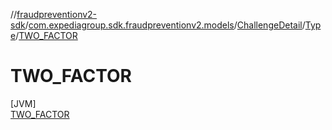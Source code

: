 //[fraudpreventionv2-sdk](../../../../../index.md)/[com.expediagroup.sdk.fraudpreventionv2.models](../../../index.md)/[ChallengeDetail](../../index.md)/[Type](../index.md)/[TWO_FACTOR](index.md)

# TWO_FACTOR

[JVM]\
[TWO_FACTOR](index.md)
